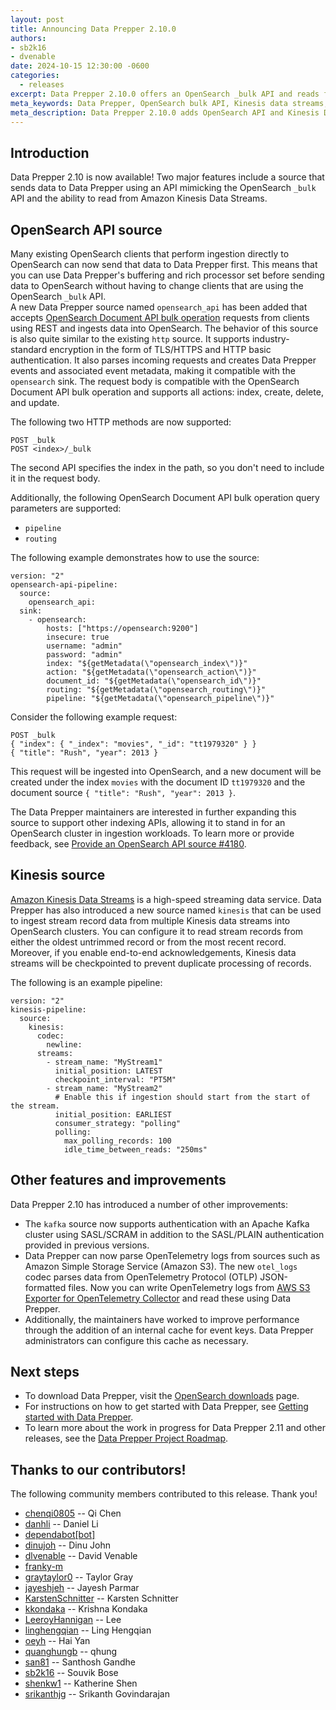 ```yaml
---
layout: post
title: Announcing Data Prepper 2.10.0
authors:
- sb2k16
- dvenable
date: 2024-10-15 12:30:00 -0600
categories:
  - releases
excerpt: Data Prepper 2.10.0 offers an OpenSearch _bulk API and reads from Amazon Kinesis.
meta_keywords: Data Prepper, OpenSearch bulk API, Kinesis data streams, Kafka, SASL/SCRAM authentication, streaming data ingestion
meta_description: Data Prepper 2.10.0 adds OpenSearch API and Kinesis Data Streams sources for seamless ingestion, plus Kafka SASL/SCRAM support and OpenTelemetry log parsing.
---
```


## Introduction

Data Prepper 2.10 is now available! 
Two major features include a source that sends data to Data Prepper using an API mimicking the OpenSearch `_bulk` API and the ability to read from Amazon Kinesis Data Streams.


## OpenSearch API source

Many existing OpenSearch clients that perform ingestion directly to OpenSearch can now send that data to Data Prepper first.
This means that you can use Data Prepper's buffering and rich processor set before sending data to OpenSearch without having to change clients that are using the OpenSearch `_bulk` API.  
A new Data Prepper source named `opensearch_api` has been added that accepts [OpenSearch Document API bulk operation](https://opensearch.org/docs/latest/api-reference/document-apis/bulk/) requests from clients using REST and ingests data into OpenSearch. 
The behavior of this source is also quite similar to the existing `http` source. 
It supports industry-standard encryption in the form of TLS/HTTPS and HTTP basic authentication. 
It also parses incoming requests and creates Data Prepper events and associated event metadata, making it compatible with the `opensearch` sink. 
The request body is compatible with the OpenSearch Document API bulk operation and supports all actions: index, create, delete, and update.

The following two HTTP methods are now supported:

```
POST _bulk
POST <index>/_bulk
```

The second API specifies the index in the path, so you don't need to include it in the request body.

Additionally, the following OpenSearch Document API bulk operation query parameters are supported:

* `pipeline`
* `routing`

The following example demonstrates how to use the source:

```
version: "2"
opensearch-api-pipeline:
  source:
    opensearch_api:
  sink:
    - opensearch:
        hosts: ["https://opensearch:9200"]
        insecure: true
        username: "admin"
        password: "admin"
        index: "${getMetadata(\"opensearch_index\")}"
        action: "${getMetadata(\"opensearch_action\")}"
        document_id: "${getMetadata(\"opensearch_id\")}"
        routing: "${getMetadata(\"opensearch_routing\")}"
        pipeline: "${getMetadata(\"opensearch_pipeline\")}"
```

Consider the following example request:

```
POST _bulk
{ "index": { "_index": "movies", "_id": "tt1979320" } }
{ "title": "Rush", "year": 2013 }
```

This request will be ingested into OpenSearch, and a new document will be created under the index `movies` with the document ID `tt1979320` and the document source `{ "title": "Rush", "year": 2013 }`.

The Data Prepper maintainers are interested in further expanding this source to support other indexing APIs, allowing it to stand in for an OpenSearch cluster in ingestion workloads.
To learn more or provide feedback, see [Provide an OpenSearch API source #4180](https://github.com/opensearch-project/data-prepper/issues/4180).


## Kinesis source

[Amazon Kinesis Data Streams](https://docs.aws.amazon.com/streams/latest/dev/introduction.html) is a high-speed streaming data service. 
Data Prepper has also introduced a new source named `kinesis` that can be used to ingest stream record data from multiple Kinesis data streams into OpenSearch clusters. 
You can configure it to read stream records from either the oldest untrimmed record or from the most recent record. 
Moreover, if you enable end-to-end acknowledgements, Kinesis data streams will be checkpointed to prevent duplicate processing of records.

The following is an example pipeline:

```
version: "2"
kinesis-pipeline:
  source:
    kinesis:
      codec:
        newline:
      streams:
        - stream_name: "MyStream1"
          initial_position: LATEST
          checkpoint_interval: "PT5M"
        - stream_name: "MyStream2"
          # Enable this if ingestion should start from the start of the stream.
          initial_position: EARLIEST
          consumer_strategy: "polling"
          polling:
            max_polling_records: 100
            idle_time_between_reads: "250ms"
```



## Other features and improvements

Data Prepper 2.10 has introduced a number of other improvements:

* The `kafka` source now supports authentication with an Apache Kafka cluster using SASL/SCRAM in addition to the SASL/PLAIN authentication provided in previous versions.
* Data Prepper can now parse OpenTelemetry logs from sources such as Amazon Simple Storage Service (Amazon S3). The new `otel_logs` codec parses data from OpenTelemetry Protocol (OTLP) JSON-formatted files. Now you can write OpenTelemetry logs from [AWS S3 Exporter for OpenTelemetry Collector](https://github.com/open-telemetry/opentelemetry-collector-contrib/blob/main/exporter/awss3exporter/README.md) and read these using Data Prepper. 
* Additionally, the maintainers have worked to improve performance through the addition of an internal cache for event keys. Data Prepper administrators can configure this cache as necessary. 


## Next steps

* To download Data Prepper, visit the [OpenSearch downloads](https://opensearch.org/downloads.html) page.
* For instructions on how to get started with Data Prepper, see [Getting started with Data Prepper](https://opensearch.org/docs/latest/data-prepper/getting-started/).
* To learn more about the work in progress for Data Prepper 2.11 and other releases, see the [Data Prepper Project Roadmap](https://github.com/orgs/opensearch-project/projects/221).

## Thanks to our contributors!

The following community members contributed to this release. Thank you!

* [chenqi0805](https://github.com/chenqi0805) -- Qi Chen
* [danhli](https://github.com/danhli) -- Daniel Li
* [dependabot[bot]](https://github.com/apps/dependabot)
* [dinujoh](https://github.com/dinujoh) -- Dinu John
* [dlvenable](https://github.com/dlvenable) -- David Venable
* [franky-m](https://github.com/franky-m)
* [graytaylor0](https://github.com/graytaylor0) -- Taylor Gray
* [jayeshjeh](https://github.com/jayeshjeh) -- Jayesh Parmar
* [KarstenSchnitter](https://github.com/KarstenSchnitter) -- Karsten Schnitter
* [kkondaka](https://github.com/kkondaka) -- Krishna Kondaka
* [LeeroyHannigan](https://github.com/LeeroyHannigan) -- Lee
* [linghengqian](https://github.com/linghengqian) -- Ling Hengqian
* [oeyh](https://github.com/oeyh) -- Hai Yan
* [quanghungb](https://github.com/quanghungb) -- qhung
* [san81](https://github.com/san81) -- Santhosh Gandhe
* [sb2k16](https://github.com/sb2k16) -- Souvik Bose
* [shenkw1](https://github.com/shenkw1) -- Katherine Shen
* [srikanthjg](https://github.com/srikanthjg) -- Srikanth Govindarajan
